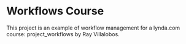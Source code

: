 # Workflows Course

This project is an example of workflow management for a lynda.com course: project_workflows by Ray Villalobos.
